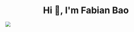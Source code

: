 <h1 align="center">Hi 👋, I'm Fabian Bao</h1>
<!-- - 🔭 I’m currently working on ... -->
<!-- - 🌱 I’m currently learning ... -->
<!-- - 👯 I’m looking to collaborate on ... -->
<!-- - 🤔 I’m looking for help with ... -->
<!-- - 💬 Ask me about ... -->
<!-- - 📫 How to reach me: ... -->
<!-- - 😄 Pronouns: ... -->
<!-- - ⚡ Fun fact: ... -->

<img align="center" src="https://github-readme-stats.vercel.app/api?username=fabian4&count_private=true&show_icons=true&theme=flag-india&show_owner=true" />
<!-- <img align="center" src="https://github-readme-stats.vercel.app/api/top-langs/?username=fabian4&layout=compact" /> -->
<!-- <img align="center" src="https://leetcode-stats-six.vercel.app/api?username=fabian&theme=dark" /> -->
